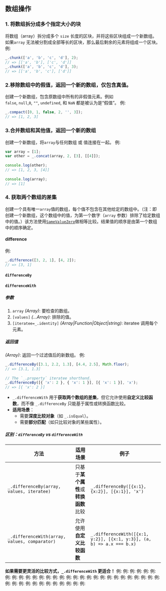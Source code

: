 ## 数组操作
### 1. 将数组拆分成多个指定大小的块
将数组（array）拆分成多个 `size` 长度的区块，并将这些区块组成一个新数组。 如果`array` 无法被分割成全部等长的区块，那么最后剩余的元素将组成一个区块。
例:
```javascript
_.chunk(['a', 'b', 'c', 'd'], 2);
// => [['a', 'b'], ['c', 'd']]
_.chunk(['a', 'b', 'c', 'd'], 3);
// => [['a', 'b', 'c'], ['d']]
```
### 2.移除数组中的假值，返回一个新的数组，仅包含真值。
创建一个新数组，包含原数组中所有的非假值元素。例如`false`, `null`,`0`, `""`, `undefined`, 和 `NaN` 都是被认为是“假值”。
例:
```javascript
_.compact([0, 1, false, 2, '', 3]);
// => [1, 2, 3]
```
### 3.**合并数组和其他值**，返回一个新的数组
创建一个新数组，将`array`与任何数组 或 值连接在一起。
例:
```javascript
var array = [1];
var other = _.concat(array, 2, [3], [[4]]);
 
console.log(other);
// => [1, 2, 3, [4]]
 
console.log(array);
// => [1]
```
### 4.  获取两个数组的差集
创建一个具有唯一`array`值的数组，每个值不包含在其他给定的数组中。（注：即创建一个新数组，这个数组中的值，为第一个数字（`array` 参数）排除了给定数组中的值。）该方法使用[`SameValueZero`](http://ecma-international.org/ecma-262/6.0/#sec-samevaluezero)做相等比较。结果值的顺序是由第一个数组中的顺序确定。
####  difference

例:
```javascript
_.difference([3, 2, 1], [4, 2]);
// => [3, 1]
```
####  `differenceBy`
#### `differenceWith`
##### 参数
1. `array` _(Array)_: 要检查的数组。
2. `[values]` _(...Array)_: 排除的值。
3. `[iteratee=_.identity]` _(Array|Function|Object|string)_: iteratee 调用每个元素。
##### 返回值
_(Array)_: 返回一个过滤值后的新数组。
例:
```javascript
_.differenceBy([3.1, 2.2, 1.3], [4.4, 2.5], Math.floor);
// => [3.1, 1.3]
 
// The `_.property` iteratee shorthand.
_.differenceBy([{ 'x': 2 }, { 'x': 1 }], [{ 'x': 1 }], 'x');
// => [{ 'x': 2 }]
```
- `_.differenceWith` 用于**获取两个数组的差集**，但它允许使用**自定义比较函数**，而不像 `_.differenceBy` 只能基于属性或转换函数比较。
- **适用场景**：
    - 需要**深度比较对象**（如 `_.isEqual`）。
    - 需要**部分匹配**（如只比较对象的某些属性）。
##### **区别：`differenceBy` vs `differenceWith`**

| 方法                                            | 适用场景                   | 例子                                                                    |
| --------------------------------------------- | ---------------------- | --------------------------------------------------------------------- |
| `_.differenceBy(array, values, iteratee)`     | 只基于**某个属性**或**转换函数**比较 | `_.differenceBy([{x:1}, {x:2}], [{x:1}], 'x')`                        |
| `_.differenceWith(array, values, comparator)` | 允许使用**自定义比较函数**        | `_.differenceWith([{x:1, y:2}], [{x:1, y:3}], (a, b) => a.x === b.x)` |

**如果需要更灵活的比较方式，`_.differenceWith` 更适合！** 
例:
例:
例:
例:
例:
例:
例:
例:
例:
例:
例:
例:
例:
例:
例:
例:
例:
例:
例:
例:
例:
例:
例:
例:
例:
例:
例:
例:
例:
例:
例:
例:
例:
例:
例:
例:
例:
例:
例:
例:
例: